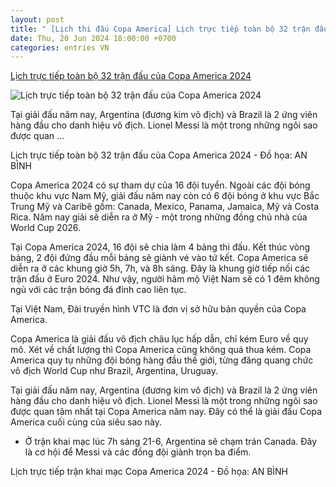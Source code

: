 ```yaml
---
layout: post
title: " [Lịch thi đấu Copa America] Lịch trực tiếp toàn bộ 32 trận đấu của Copa America 2024"
date: Thu, 20 Jun 2024 18:00:00 +0700
categories: entries VN
---
```

[Lịch trực tiếp toàn bộ 32 trận đấu của Copa America 2024](https://tuoitre.vn/lich-truc-tiep-toan-bo-32-tran-dau-cua-copa-america-2024-20240620155735902.htm)

![Lịch trực tiếp toàn bộ 32 trận đấu của Copa America 2024](https://cdn1.tuoitre.vn/zoom/600_315/471584752817336320/2024/6/20/messi-233-17188736113831200077696-43-4-564-999-crop-1718873624468615769617.jpg)

Tại giải đấu năm nay, Argentina (đương kim vô địch) và Brazil là 2 ứng viên hàng đầu cho danh hiệu vô địch. Lionel Messi là một trong những ngôi sao được quan ...

Lịch trực tiếp toàn bộ 32 trận đấu của Copa America 2024 - Đồ họa: AN BÌNH

Copa America 2024 có sự tham dự của 16 đội tuyển. Ngoài các đội bóng thuộc khu vực Nam Mỹ, giải đấu năm nay còn có 6 đội bóng ở khu vực Bắc Trung Mỹ và Caribê gồm: Canada, Mexico, Panama, Jamaica, Mỹ và Costa Rica. Năm nay giải sẽ diễn ra ở Mỹ - một trong những đồng chủ nhà của World Cup 2026.

Tại Copa America 2024, 16 đội sẽ chia làm 4 bảng thi đấu. Kết thúc vòng bảng, 2 đội đứng đầu mỗi bảng sẽ giành vé vào tứ kết. Copa America sẽ diễn ra ở các khung giờ 5h, 7h, và 8h sáng. Đây là khung giờ tiếp nối các trận đấu ở Euro 2024. Như vậy, người hâm mộ Việt Nam sẽ có 1 đêm không ngủ với các trận bóng đá đỉnh cao liên tục.

Tại Việt Nam, Đài truyền hình VTC là đơn vị sở hữu bản quyền của Copa America.

Copa America là giải đấu vô địch châu lục hấp dẫn, chỉ kém Euro về quy mô. Xét về chất lượng thì Copa America cũng không quá thua kém. Copa America quy tụ những đội bóng hàng đầu thế giới, từng đăng quang chức vô địch World Cup như Brazil, Argentina, Uruguay.

Tại giải đấu năm nay, Argentina (đương kim vô địch) và Brazil là 2 ứng viên hàng đầu cho danh hiệu vô địch. Lionel Messi là một trong những ngôi sao được quan tâm nhất tại Copa America năm nay. Đây có thể là giải đấu Copa America cuối cùng của siêu sao này.

* Ở trận khai mạc lúc 7h sáng 21-6, Argentina sẽ chạm trán Canada. Đây là cơ hội để Messi và các đồng đội giành trọn ba điểm.

Lịch trực tiếp trận khai mạc Copa America 2024 - Đồ họa: AN BÌNH





